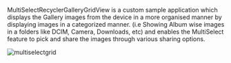 MultiSelectRecyclerGalleryGridView is a custom sample application which displays the Gallery images from the device in a more organised manner by displaying images in a categorized manner. (i.e Showing Album wise images in a folders like DCIM, Camera, Downloads, etc) and enables the MultiSelect feature to pick and share the images through various sharing options.

![multiselectgrid](https://cloud.githubusercontent.com/assets/11768239/8145748/65790e74-1232-11e5-9986-bc94e4eaa8fd.png)

